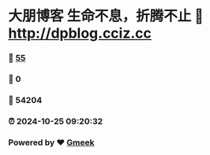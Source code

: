 # 大朋博客 生命不息，折腾不止 :link: http://dpblog.cciz.cc 
### :page_facing_up: [55](http://dpblog.cciz.cc/tag.html) 
### :speech_balloon: 0 
### :hibiscus: 54204 
### :alarm_clock: 2024-10-25 09:20:32 
### Powered by :heart: [Gmeek](https://github.com/Meekdai/Gmeek)

